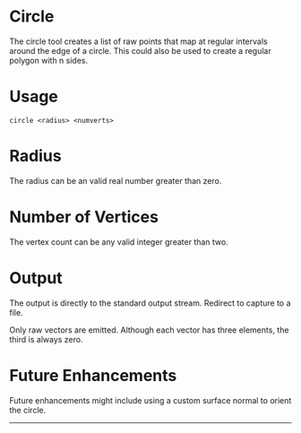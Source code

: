 <link rel="stylesheet" href="../assets/help.css"/>

# Circle

The circle tool creates a list of raw points that map at regular intervals
around the edge of a circle. This could also be used to create a regular
polygon with n sides.

# Usage

```
circle <radius> <numverts>
```

# Radius

The radius can be an valid real number greater than zero.

# Number of Vertices

The vertex count can be any valid integer greater than two.

# Output

The output is directly to the standard output stream. Redirect to capture
to a file.

Only raw vectors are emitted. Although each vector has three elements,
the third is always zero.

# Future Enhancements

Future enhancements might include using a custom surface normal
to orient the circle.

---

